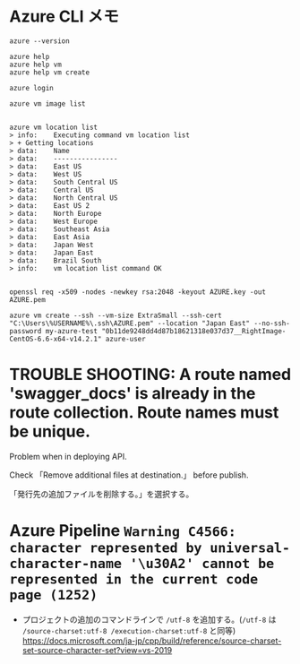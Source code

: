 # Azure CLI メモ

```
azure --version

azure help
azure help vm 
azure help vm create

azure login

azure vm image list


azure vm location list
> info:    Executing command vm location list
> + Getting locations
> data:    Name
> data:    ----------------
> data:    East US
> data:    West US
> data:    South Central US
> data:    Central US
> data:    North Central US
> data:    East US 2
> data:    North Europe
> data:    West Europe
> data:    Southeast Asia
> data:    East Asia
> data:    Japan West
> data:    Japan East
> data:    Brazil South
> info:    vm location list command OK


openssl req -x509 -nodes -newkey rsa:2048 -keyout AZURE.key -out AZURE.pem

azure vm create --ssh --vm-size ExtraSmall --ssh-cert "C:\Users\%USERNAME%\.ssh\AZURE.pem" --location "Japan East" --no-ssh-password my-azure-test "0b11de9248dd4d87b18621318e037d37__RightImage-CentOS-6.6-x64-v14.2.1" azure-user
```

# TROUBLE SHOOTING: A route named 'swagger_docs' is already in the route collection. Route names must be unique.

Problem when in deploying API.

Check 「Remove additional files at destination.」 before publish.

「発行先の追加ファイルを削除する。」を選択する。


# Azure Pipeline `Warning C4566: character represented by universal-character-name '\u30A2' cannot be represented in the current code page (1252)`

* プロジェクトの追加のコマンドラインで `/utf-8` を追加する。(`/utf-8` は `/source-charset:utf-8 /execution-charset:utf-8` と同等)
  https://docs.microsoft.com/ja-jp/cpp/build/reference/source-charset-set-source-character-set?view=vs-2019
